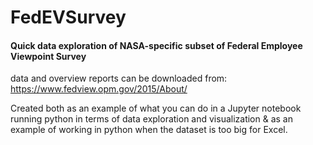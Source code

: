 # FedEVSurvey
#### Quick data exploration of NASA-specific subset of Federal Employee Viewpoint Survey

data and overview reports can be downloaded from: https://www.fedview.opm.gov/2015/About/



Created both as an example of what you can do in a Jupyter notebook running python in terms of data exploration and visualization & as an example of working in python when the dataset is too big for Excel.
